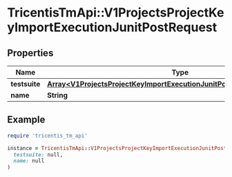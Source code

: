 # TricentisTmApi::V1ProjectsProjectKeyImportExecutionJunitPostRequest

## Properties

| Name | Type | Description | Notes |
| ---- | ---- | ----------- | ----- |
| **testsuite** | [**Array&lt;V1ProjectsProjectKeyImportExecutionJunitPostRequestTestsuiteInner&gt;**](V1ProjectsProjectKeyImportExecutionJunitPostRequestTestsuiteInner.md) |  | [optional] |
| **name** | **String** |  | [optional] |

## Example

```ruby
require 'tricentis_tm_api'

instance = TricentisTmApi::V1ProjectsProjectKeyImportExecutionJunitPostRequest.new(
  testsuite: null,
  name: null
)
```

